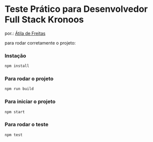 # Teste Prático para Desenvolvedor Full Stack Kronoos

por.: [Átila de Freitas](https://www.linkedin.com/in/atilafreitas/)

para rodar corretamente o projeto:

### Instação
```bash
npm install
```

### Para rodar o projeto
```bash
npm run build
```

### Para iniciar o projeto
```bash
npm start
```

### Para rodar o teste
```bash
npm test
```

